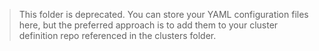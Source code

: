 > This folder is deprecated. You can store your YAML configuration files here, but the preferred approach is to add them to your cluster definition repo referenced in the clusters folder.
